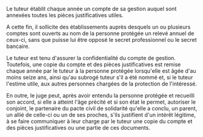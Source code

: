 Le tuteur établit chaque année un compte de sa gestion auquel sont annexées toutes les pièces justificatives utiles.

A cette fin, il sollicite des établissements auprès desquels un ou plusieurs comptes sont ouverts au nom de la personne protégée un relevé annuel de ceux-ci, sans que puisse lui être opposé le secret professionnel ou le secret bancaire.

Le tuteur est tenu d'assurer la confidentialité du compte de gestion. Toutefois, une copie du compte et des pièces justificatives est remise chaque année par le tuteur à la personne protégée lorsqu'elle est âgée d'au moins seize ans, ainsi qu'au subrogé tuteur s'il a été nommé et, si le tuteur l'estime utile, aux autres personnes chargées de la protection de l'intéressé.

En outre, le juge peut, après avoir entendu la personne protégée et recueilli son accord, si elle a atteint l'âge précité et si son état le permet, autoriser le conjoint, le partenaire du pacte civil de solidarité qu'elle a conclu, un parent, un allié de celle-ci ou un de ses proches, s'ils justifient d'un intérêt légitime, à se faire communiquer à leur charge par le tuteur une copie du compte et des pièces justificatives ou une partie de ces documents.
